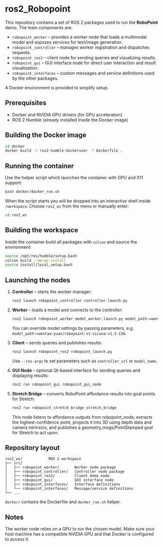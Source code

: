 # ros2_Robopoint

This repository contains a set of ROS&nbsp;2 packages used to run the **RoboPoint** demo.  The main components are:

- `robopoint_worker` – provides a worker node that loads a multimodal model and exposes services for text/image generation.
- `robopoint_controller` – manages worker registration and dispatches requests.
- `robopoint_ros2` – client node for sending queries and visualizing results.
- `robopoint_gui` – GUI interface node for direct user interaction and result visualization.
- `robopoint_interfaces` – custom messages and service definitions used by the other packages.

A Docker environment is provided to simplify setup.

## Prerequisites

- Docker and NVIDIA GPU drivers (for GPU acceleration)
- ROS&nbsp;2 Humble (already installed inside the Docker image)

## Building the Docker image

```bash
cd docker
docker build -t ros2-humble-dockeruser -f Dockerfile .
```

## Running the container

Use the helper script which launches the container with GPU and X11 support:

```bash
bash docker/docker_run.sh
```

When the script starts you will be dropped into an interactive shell inside `/workspace`.  Choose `ros2_ws` from the menu or manually enter:

```bash
cd ros2_ws
```

## Building the workspace

Inside the container build all packages with `colcon` and source the environment:

```bash
source /opt/ros/humble/setup.bash
colcon build --merge-install
source install/local_setup.bash
```

## Launching the nodes

1. **Controller** – starts the worker manager:

   ```bash
   ros2 launch robopoint_controller controller.launch.py
   ```

2. **Worker** – loads a model and connects to the controller:

   ```bash
   ros2 launch robopoint_worker model_worker.launch.py model_path:=wentao-yuan/robopoint-v1-vicuna-v1.5-13b
   ```

   You can override model settings by passing parameters, e.g. `model_path:=wentao-yuan/robopoint-v1-vicuna-v1.5-13b`.

3. **Client** – sends queries and publishes results:

   ```bash
   ros2 launch robopoint_ros2 robopoint_launch.py
   ```

   Use `--ros-args` to set parameters such as `controller_url` or `model_name`.

4. **GUI Node** – optional Qt-based interface for sending queries and displaying results:

   ```bash
   ros2 run robopoint_gui robopoint_gui_node
   ```

5. **Stretch Bridge** – converts RoboPoint affordance results into goal points for Stretch:

   ```bash
   ros2 run robopoint_stretch_bridge stretch_bridge
   ```
   This node listens to affordance outputs from robopoint_node, extracts the highest-confidence point, projects it into 3D using depth data and camera intrinsics, and publishes a geometry_msgs/PointStamped goal for Stretch to act upon.
   
## Repository layout

```
ros2_ws/            ROS 2 workspace
├── src/
│   ├── robopoint_worker/       Worker node package
│   ├── robopoint_controller/   Controller node package
│   ├── robopoint_ros2/         Client demo node
│   ├── robopoint_gui/          GUI interface node
│   ├── robopoint_interfaces/   Interface definitions
│   └── robopoint_interfaces/   Message/service definitions
└── ...
```

`docker/` contains the Dockerfile and `docker_run.sh` helper.

## Notes

The worker node relies on a GPU to run the chosen model.  Make sure your host machine has a compatible NVIDIA GPU and that Docker is configured to access it.
